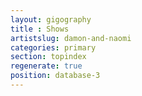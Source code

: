 ```yaml
---
layout: gigography
title : Shows
artistslug: damon-and-naomi
categories: primary
section: topindex
regenerate: true
position: database-3
---
```


